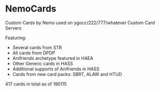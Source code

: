 # NemoCards
Custom Cards by Nemo used on ygocc/222/777/whatever Custom Card Servers

Featuring:
- Several cards from STR
- All cards from DPDP
- Anifriends archetype featured in HAEA
- Other Generic cards in HASS
- Additional supports of Anifriends in HASS
- Cards from new card packs: SBRT, ALAW and HTUD

417 cards in total as of 190115
